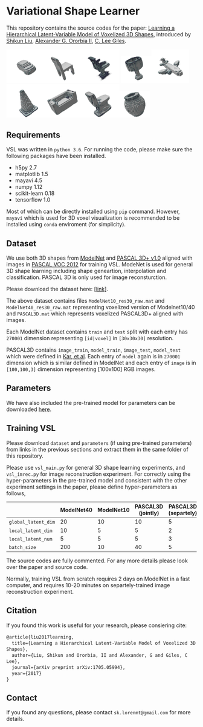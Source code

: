 # Variational Shape Learner

This repository contains the source codes for the paper: [Learning a Hierarchical Latent-Variable Model of Voxelized 3D Shapes](https://arxiv.org/abs/1705.05994), introduced by [Shikun Liu](http://shikun.io/),  [Alexander G. Ororbia II](http://www.personal.psu.edu/ago109/), [C. Lee Giles](https://clgiles.ist.psu.edu/).

<img src="plots/vis_1.png"  width="100px"/><img src="plots/vis_2.png"  width="100px"/><img src="plots/vis_3.png"  width="100px"/>
<img src="plots/vis_4.png"  width="80px"/><img src="plots/vis_5.png"  width="100px"/><img src="plots/vis_6.png"  width="100px"/><img src="plots/vis_7.png"  width="100px"/><img src="plots/vis_8.png"  width="100px"/><img src="plots/vis_9.png"  width="80px"/>

## Requirements
VSL was written in `python 3.6`. For running the code, please make sure the following packages have been installed.
- h5py 2.7
- matplotlib 1.5
- mayavi 4.5
- numpy 1.12
- scikit-learn 0.18
- tensorflow 1.0

Most of which can be directly installed using `pip` command. However, `mayavi` which is used for 3D voxel visualization is recommended to be installed using `conda` enviroment (for simplicity).

## Dataset
We use both 3D shapes from [ModelNet](http://modelnet.cs.princeton.edu/) and [PASCAL 3D+ v1.0](http://cvgl.stanford.edu/projects/pascal3d.html) aligned with images in [PASCAL VOC 2012](http://host.robots.ox.ac.uk/pascal/VOC/voc2012/index.html) for training VSL. ModeNet is used for general 3D shape learning including shape geneartion, interpolation and classification. PASCAL 3D is only used for image reconsturction.

Please download the dataset here: [[link]](https://www.dropbox.com/s/sk756qif5tfk9w3/dataset.zip?dl=0).

The above dataset contains files `ModelNet10_res30_raw.mat` and `ModelNet40_res30_raw.mat` representing voxelized version of Modelnet10/40 and  `PASCAL3D.mat` which represents voxelized PASCAL3D+ aligned with images.

Each ModelNet dataset contains `train` and `test` split with each entry has `270001` dimension representing `[id|voxel]` in `[30x30x30]` resolution.

PASCAL3D contains `image_train`, `model_train`, `image_test`, `model_test` which were defined in [Kar, et al](https://github.com/akar43/CategoryShapes). Each entry of `model` again is in `270001` dimension which is similar defined in ModelNet and each entry of `image` is in `[100,100,3]` dimension representing [100x100] RGB images.

## Parameters
We have also included the pre-trained model for parameters can be downloaded [here](https://www.dropbox.com/s/pz5kqi8guq0jxgm/parameters.zip?dl=0).

## Training VSL
Please download `dataset` and `parameters` (if using pre-trained parameters) from links in the previous sections and extract them in the same folder of this repository.

Please use `vsl_main.py` for general 3D shape learning experiments, and `vsl_imrec.py` for image reconstruction experiment. For correctly using the hyper-parameters in the pre-trained model and consistent with the other experiment settings in the paper, please define hyper-parameters as follows,

||ModelNet40 | ModelNet10 | PASCAL3D (jointly) | PASCAL3D (separtely)|
|---|---|---|---|---|
`global_latent_dim` | 20 | 10|10|5|
`local_latent_dim` | 10 | 5|5|2|
`local_latent_num` | 5 | 5|5|3|
`batch_size` | 200 | 10 | 40 | 5|

The source codes are fully commented. For any more details please look over the paper and source code.

Normally, training VSL from scratch requires 2 days on ModelNet in a fast computer, and requires 10-20 minutes on separtely-trained image reconstruction experiment.


## Citation
If you found this work is useful for your research, please consiering cite:

```
@article{liu2017learning,
  title={Learning a Hierarchical Latent-Variable Model of Voxelized 3D Shapes},
  author={Liu, Shikun and Ororbia, II and Alexander, G and Giles, C Lee},
  journal={arXiv preprint arXiv:1705.05994},
  year={2017}
}
```

## Contact
If you found any questions, please contact `sk.lorenmt@gmail.com` for more details.
